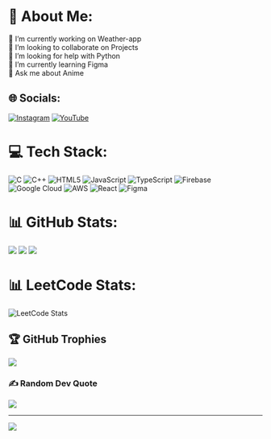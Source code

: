 # 💫 About Me:
🔭 I’m currently working on Weather-app<br>👯 I’m looking to collaborate on Projects<br>🤝 I’m looking for help with Python<br>🌱 I’m currently learning Figma<br>💬 Ask me about Anime<br>


## 🌐 Socials:
[![Instagram](https://img.shields.io/badge/Instagram-%23E4405F.svg?logo=Instagram&logoColor=white)](https://instagram.com/aswinprabu_siva) [![YouTube](https://img.shields.io/badge/YouTube-%23FF0000.svg?logo=YouTube&logoColor=white)](https://youtube.com/@UCjRnAzbSmzyMJWQ5wqdn4MQ) 

# 💻 Tech Stack:
![C](https://img.shields.io/badge/c-%2300599C.svg?style=for-the-badge&logo=c&logoColor=white) ![C++](https://img.shields.io/badge/c++-%2300599C.svg?style=for-the-badge&logo=c%2B%2B&logoColor=white) ![HTML5](https://img.shields.io/badge/html5-%23E34F26.svg?style=for-the-badge&logo=html5&logoColor=white) ![JavaScript](https://img.shields.io/badge/javascript-%23323330.svg?style=for-the-badge&logo=javascript&logoColor=%23F7DF1E) ![TypeScript](https://img.shields.io/badge/typescript-%23007ACC.svg?style=for-the-badge&logo=typescript&logoColor=white) ![Firebase](https://img.shields.io/badge/firebase-%23039BE5.svg?style=for-the-badge&logo=firebase) ![Google Cloud](https://img.shields.io/badge/GoogleCloud-%234285F4.svg?style=for-the-badge&logo=google-cloud&logoColor=white) ![AWS](https://img.shields.io/badge/AWS-%23FF9900.svg?style=for-the-badge&logo=amazon-aws&logoColor=white) ![React](https://img.shields.io/badge/react-%2320232a.svg?style=for-the-badge&logo=react&logoColor=%2361DAFB) ![Figma](https://img.shields.io/badge/figma-%23F24E1E.svg?style=for-the-badge&logo=figma&logoColor=white)
# 📊 GitHub Stats:
![](https://github-readme-stats.vercel.app/api?username=ASWINPRABUSIVA&theme=dark&hide_border=true&include_all_commits=true&count_private=true)
![](https://github-readme-stats.vercel.app/api/top-langs/?username=ASWINPRABUSIVA&theme=dark&hide_border=true&include_all_commits=true&count_private=true&layout=compact)
![](https://github-readme-streak-stats.herokuapp.com/?user=ASWINPRABUSIVA&theme=dark&hide_border=false)

# 📊 LeetCode Stats:
![LeetCode Stats](https://leetcard.jacoblin.cool/22CSR028_ASWIN?theme=dark&font=Basic&hide_border=true)

## 🏆 GitHub Trophies
![](https://github-profile-trophy.vercel.app/?username=ASWINPRABUSIVA&theme=radical&no-frame=false&no-bg=false&margin-w=4)

### ✍️ Random Dev Quote
![](https://quotes-github-readme.vercel.app/api?type=horizontal&theme=light)

---
[![](https://visitcount.itsvg.in/api?id=ASWINPRABUSIVA&label=Profile%20Views&color=3&icon=5&pretty=true)](https://visitcount.itsvg.in)

<!-- Proudly created with GPRM ( https://gprm.itsvg.in ) -->
